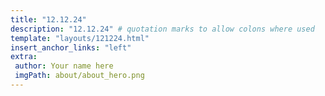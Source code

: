 ```yaml
---
title: "12.12.24"
description: "12.12.24" # quotation marks to allow colons where used
template: "layouts/121224.html"
insert_anchor_links: "left"
extra:
 author: Your name here
 imgPath: about/about_hero.png
---
```











<style>


.rounded_img img {
 border-radius: 8px;
}


.person img{
 border-radius: 100%;
 max-width:100px;
 }


.myscale{
 transition: transform .5s;
}


.myscale:hover{
 transform: scale(1.2);
 background-color: whitesmoke;
}


.road_border{
  
     border-left: 1px solid rgb(156, 156, 156);


   }


 .white-gray{
  color: #9f9f9f;
}


 </style>